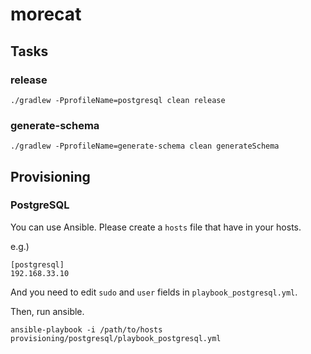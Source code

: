 # morecat

## Tasks

### release

~~~
./gradlew -PprofileName=postgresql clean release
~~~

### generate-schema

~~~
./gradlew -PprofileName=generate-schema clean generateSchema
~~~

## Provisioning

### PostgreSQL

You can use Ansible. Please create a `hosts` file that have in your hosts.

e.g.)

~~~
[postgresql]
192.168.33.10
~~~

And you need to edit `sudo` and `user` fields in `playbook_postgresql.yml`.

Then, run ansible.

~~~
ansible-playbook -i /path/to/hosts provisioning/postgresql/playbook_postgresql.yml
~~~
